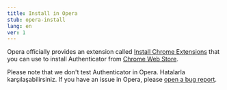 ```yaml
---
title: Install in Opera
stub: opera-install
lang: en
ver: 1
---
```


Opera officially provides an extension called [Install Chrome Extensions](https://addons.opera.com/en/extensions/details/install-chrome-extensions/) that you can use to install Authenticator from [Chrome Web Store](https://chrome.google.com/webstore/detail/authenticator/bhghoamapcdpbohphigoooaddinpkbai).

Please note that we don't test Authenticator in Opera. Hatalarla karşılaşabilirsiniz. If you have an issue in Opera, please [open a bug report](https://github.com/Authenticator-Extension/Authenticator/issues/new/choose).